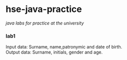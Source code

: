 # hse-java-practice
<em>java labs for practice at the university</em>

### lab1
Input data: Surname, name,patronymic and date of birth.<br>
Output data: Surname, initials, gender and age.
